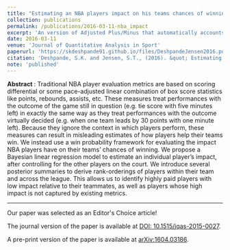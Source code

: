 ```yaml
---
title: "Estimating an NBA players impact on his teams chances of winning"
collection: publications
permalink: /publications/2016-03-11-nba_impact
excerpt: 'An version of Adjusted Plus/Minus that automatically accounts for the context in which players perform.'
date: 2016-03-11
venue: 'Journal of Quantitative Analysis in Sport'
paperurl: 'https://skdeshpande91.github.io/files/DeshpandeJensen2016.pdf'
citation: 'Deshpande, S.K. and Jensen, S.T., (2016). &quot; Estimating an NBA players impact on his teams chances of winning &quot;<i> Journal of Quantitative Analysis in Sport </i>. 12(2): 51 - 72'
note: 'published'
---
```

<b> Abstract </b>: Traditional NBA player evaluation metrics are based on scoring differential or some pace-adjusted linear combination of box score statistics like points, rebounds, assists, etc. 
These measures treat performances with the outcome of the game still in question (e.g. tie score with five minutes left) in exactly the same way as they treat performances with the outcome virtually decided (e.g. when one team leads by 30 points with one minute left). 
Because they ignore the context in which players perform, these measures can result in misleading estimates of how players help their teams win. 
We instead use a win probability framework for evaluating the impact NBA players have on their teams’ chances of winning. 
We propose a Bayesian linear regression model to estimate an individual player’s impact, after controlling for the other players on the court. 
We introduce several posterior summaries to derive rank-orderings of players within their team and across the league. This allows us to identify highly paid players with low impact relative to their teammates, as well as players whose high impact is not captured by existing metrics.

---
Our paper was selected as an Editor's Choice article!

The journal version of the paper is available at [DOI: 10.1515/jqas-2015-0027](https://doi.org/10.1515/jqas-2015-0027). 

A pre-print version of the paper is available at [arXiv:1604.03186](https://arxiv.org/abs/1604.03186).


